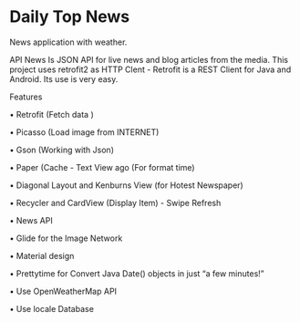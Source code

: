# Daily Top News
News application with weather.

API News Is JSON API for live news and blog articles from the media. This project uses retrofit2 as HTTP Clent - Retrofit is a REST Client for Java and Android. Its use is very easy.

Features

• Retrofit (Fetch data )

• Picasso (Load image from INTERNET)

• Gson (Working with Json)

• Paper (Cache - Text View ago (For format time)

• Diagonal Layout and Kenburns View (for Hotest Newspaper)

• Recycler and CardView (Display Item) - Swipe Refresh

• News API

• Glide for the Image Network

• Material design

• Prettytime for Convert Java Date() objects in just “a few minutes!”

• Use OpenWeatherMap API

• Use locale Database

